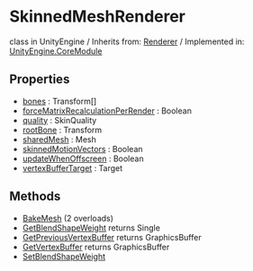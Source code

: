 # SkinnedMeshRenderer
class in UnityEngine
 / Inherits from: <a href="https://docs.unity3d.com/6000.0/Documentation/ScriptReference/Renderer.html">Renderer</a> / Implemented in: <a href="https://docs.unity3d.com/6000.0/Documentation/ScriptReference/UnityEngine.CoreModule.html">UnityEngine.CoreModule</a>
## Properties
- <a href="https://docs.unity3d.com/6000.0/Documentation/ScriptReference/SkinnedMeshRenderer-bones.html">bones</a> : Transform[]
- <a href="https://docs.unity3d.com/6000.0/Documentation/ScriptReference/SkinnedMeshRenderer-forceMatrixRecalculationPerRender.html">forceMatrixRecalculationPerRender</a> : Boolean
- <a href="https://docs.unity3d.com/6000.0/Documentation/ScriptReference/SkinnedMeshRenderer-quality.html">quality</a> : SkinQuality
- <a href="https://docs.unity3d.com/6000.0/Documentation/ScriptReference/SkinnedMeshRenderer-rootBone.html">rootBone</a> : Transform
- <a href="https://docs.unity3d.com/6000.0/Documentation/ScriptReference/SkinnedMeshRenderer-sharedMesh.html">sharedMesh</a> : Mesh
- <a href="https://docs.unity3d.com/6000.0/Documentation/ScriptReference/SkinnedMeshRenderer-skinnedMotionVectors.html">skinnedMotionVectors</a> : Boolean
- <a href="https://docs.unity3d.com/6000.0/Documentation/ScriptReference/SkinnedMeshRenderer-updateWhenOffscreen.html">updateWhenOffscreen</a> : Boolean
- <a href="https://docs.unity3d.com/6000.0/Documentation/ScriptReference/SkinnedMeshRenderer-vertexBufferTarget.html">vertexBufferTarget</a> : Target
## Methods
- <a href="https://docs.unity3d.com/6000.0/Documentation/ScriptReference/SkinnedMeshRenderer.BakeMesh.html">BakeMesh</a> (2 overloads)
- <a href="https://docs.unity3d.com/6000.0/Documentation/ScriptReference/SkinnedMeshRenderer.GetBlendShapeWeight.html">GetBlendShapeWeight</a> returns Single
- <a href="https://docs.unity3d.com/6000.0/Documentation/ScriptReference/SkinnedMeshRenderer.GetPreviousVertexBuffer.html">GetPreviousVertexBuffer</a> returns GraphicsBuffer
- <a href="https://docs.unity3d.com/6000.0/Documentation/ScriptReference/SkinnedMeshRenderer.GetVertexBuffer.html">GetVertexBuffer</a> returns GraphicsBuffer
- <a href="https://docs.unity3d.com/6000.0/Documentation/ScriptReference/SkinnedMeshRenderer.SetBlendShapeWeight.html">SetBlendShapeWeight</a>
